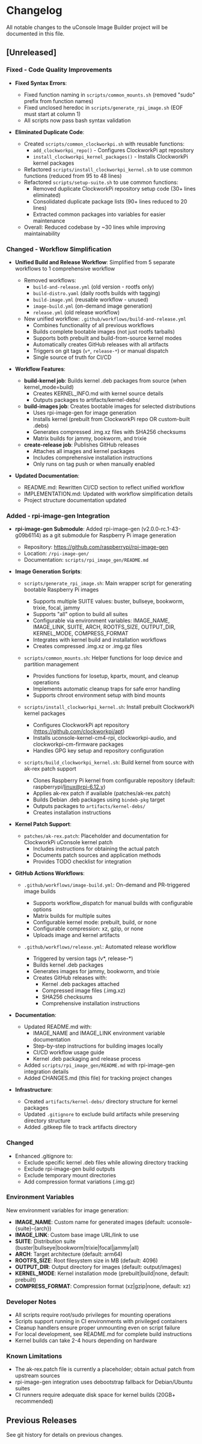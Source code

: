 # Changelog

All notable changes to the uConsole Image Builder project will be documented in this file.

## [Unreleased]

### Fixed - Code Quality Improvements

- **Fixed Syntax Errors**:
  - Fixed function naming in `scripts/common_mounts.sh` (removed "sudo" prefix from function names)
  - Fixed unclosed heredoc in `scripts/generate_rpi_image.sh` (EOF must start at column 1)
  - All scripts now pass bash syntax validation

- **Eliminated Duplicate Code**:
  - Created `scripts/common_clockworkpi.sh` with reusable functions:
    - `add_clockworkpi_repo()` - Configures ClockworkPi apt repository
    - `install_clockworkpi_kernel_packages()` - Installs ClockworkPi kernel packages
  - Refactored `scripts/install_clockworkpi_kernel.sh` to use common functions (reduced from 95 to 48 lines)
  - Refactored `scripts/setup-suite.sh` to use common functions:
    - Removed duplicate ClockworkPi repository setup code (30+ lines eliminated)
    - Consolidated duplicate package lists (90+ lines reduced to 20 lines)
    - Extracted common packages into variables for easier maintenance
  - Overall: Reduced codebase by ~30 lines while improving maintainability

### Changed - Workflow Simplification

- **Unified Build and Release Workflow**: Simplified from 5 separate workflows to 1 comprehensive workflow
  - Removed workflows:
    - `build-and-release.yml` (old version - rootfs only)
    - `build-distro.yaml` (daily rootfs builds with tagging)
    - `build-image.yml` (reusable workflow - unused)
    - `image-build.yml` (on-demand image generation)
    - `release.yml` (old release workflow)
  - New unified workflow: `.github/workflows/build-and-release.yml`
    - Combines functionality of all previous workflows
    - Builds complete bootable images (not just rootfs tarballs)
    - Supports both prebuilt and build-from-source kernel modes
    - Automatically creates GitHub releases with all artifacts
    - Triggers on git tags (`v*`, `release-*`) or manual dispatch
    - Single source of truth for CI/CD

- **Workflow Features**:
  - **build-kernel job**: Builds kernel .deb packages from source (when kernel_mode=build)
    - Creates KERNEL_INFO.md with kernel source details
    - Outputs packages to artifacts/kernel-debs/
  - **build-images job**: Creates bootable images for selected distributions
    - Uses rpi-image-gen for image generation
    - Installs kernel (prebuilt from ClockworkPi repo OR custom-built .debs)
    - Generates compressed .img.xz files with SHA256 checksums
    - Matrix builds for jammy, bookworm, and trixie
  - **create-release job**: Publishes GitHub releases
    - Attaches all images and kernel packages
    - Includes comprehensive installation instructions
    - Only runs on tag push or when manually enabled

- **Updated Documentation**:
  - README.md: Rewritten CI/CD section to reflect unified workflow
  - IMPLEMENTATION.md: Updated with workflow simplification details
  - Project structure documentation updated

### Added - rpi-image-gen Integration

- **rpi-image-gen Submodule**: Added rpi-image-gen (v2.0.0-rc.1-43-g09b6114) as a git submodule for Raspberry Pi image generation
  - Repository: https://github.com/raspberrypi/rpi-image-gen
  - Location: `/rpi-image-gen/`
  - Documentation: `scripts/rpi_image_gen/README.md`

- **Image Generation Scripts**:
  - `scripts/generate_rpi_image.sh`: Main wrapper script for generating bootable Raspberry Pi images
    - Supports multiple SUITE values: buster, bullseye, bookworm, trixie, focal, jammy
    - Supports "all" option to build all suites
    - Configurable via environment variables: IMAGE_NAME, IMAGE_LINK, SUITE, ARCH, ROOTFS_SIZE, OUTPUT_DIR, KERNEL_MODE, COMPRESS_FORMAT
    - Integrates with kernel build and installation workflows
    - Creates compressed .img.xz or .img.gz files
  
  - `scripts/common_mounts.sh`: Helper functions for loop device and partition management
    - Provides functions for losetup, kpartx, mount, and cleanup operations
    - Implements automatic cleanup traps for safe error handling
    - Supports chroot environment setup with bind mounts
  
  - `scripts/install_clockworkpi_kernel.sh`: Install prebuilt ClockworkPi kernel packages
    - Configures ClockworkPi apt repository (https://github.com/clockworkpi/apt)
    - Installs uconsole-kernel-cm4-rpi, clockworkpi-audio, and clockworkpi-cm-firmware packages
    - Handles GPG key setup and repository configuration
  
  - `scripts/build_clockworkpi_kernel.sh`: Build kernel from source with ak-rex patch support
    - Clones Raspberry Pi kernel from configurable repository (default: raspberrypi/linux@rpi-6.12.y)
    - Applies ak-rex patch if available (patches/ak-rex.patch)
    - Builds Debian .deb packages using `bindeb-pkg` target
    - Outputs packages to `artifacts/kernel-debs/`
    - Creates installation instructions

- **Kernel Patch Support**:
  - `patches/ak-rex.patch`: Placeholder and documentation for ClockworkPi uConsole kernel patch
    - Includes instructions for obtaining the actual patch
    - Documents patch sources and application methods
    - Provides TODO checklist for integration

- **GitHub Actions Workflows**:
  - `.github/workflows/image-build.yml`: On-demand and PR-triggered image builds
    - Supports workflow_dispatch for manual builds with configurable options
    - Matrix builds for multiple suites
    - Configurable kernel mode: prebuilt, build, or none
    - Configurable compression: xz, gzip, or none
    - Uploads image and kernel artifacts
  
  - `.github/workflows/release.yml`: Automated release workflow
    - Triggered by version tags (v*, release-*)
    - Builds kernel .deb packages
    - Generates images for jammy, bookworm, and trixie
    - Creates GitHub releases with:
      - Kernel .deb packages attached
      - Compressed image files (.img.xz)
      - SHA256 checksums
      - Comprehensive installation instructions

- **Documentation**:
  - Updated README.md with:
    - IMAGE_NAME and IMAGE_LINK environment variable documentation
    - Step-by-step instructions for building images locally
    - CI/CD workflow usage guide
    - Kernel .deb packaging and release process
  - Added `scripts/rpi_image_gen/README.md` with rpi-image-gen integration details
  - Added CHANGES.md (this file) for tracking project changes

- **Infrastructure**:
  - Created `artifacts/kernel-debs/` directory structure for kernel packages
  - Updated `.gitignore` to exclude build artifacts while preserving directory structure
  - Added .gitkeep file to track artifacts directory

### Changed

- Enhanced .gitignore to:
  - Exclude specific kernel .deb files while allowing directory tracking
  - Exclude rpi-image-gen build outputs
  - Exclude temporary mount directories
  - Add compression format variations (.img.gz)

### Environment Variables

New environment variables for image generation:

- **IMAGE_NAME**: Custom name for generated images (default: uconsole-{suite}-{arch})
- **IMAGE_LINK**: Custom base image URL/link to use
- **SUITE**: Distribution suite (buster|bullseye|bookworm|trixie|focal|jammy|all)
- **ARCH**: Target architecture (default: arm64)
- **ROOTFS_SIZE**: Root filesystem size in MB (default: 4096)
- **OUTPUT_DIR**: Output directory for images (default: output/images)
- **KERNEL_MODE**: Kernel installation mode (prebuilt|build|none, default: prebuilt)
- **COMPRESS_FORMAT**: Compression format (xz|gzip|none, default: xz)

### Developer Notes

- All scripts require root/sudo privileges for mounting operations
- Scripts support running in CI environments with privileged containers
- Cleanup handlers ensure proper unmounting even on script failure
- For local development, see README.md for complete build instructions
- Kernel builds can take 2-4 hours depending on hardware

### Known Limitations

- The ak-rex.patch file is currently a placeholder; obtain actual patch from upstream sources
- rpi-image-gen integration uses debootstrap fallback for Debian/Ubuntu suites
- CI runners require adequate disk space for kernel builds (20GB+ recommended)

## Previous Releases

See git history for details on previous changes.
